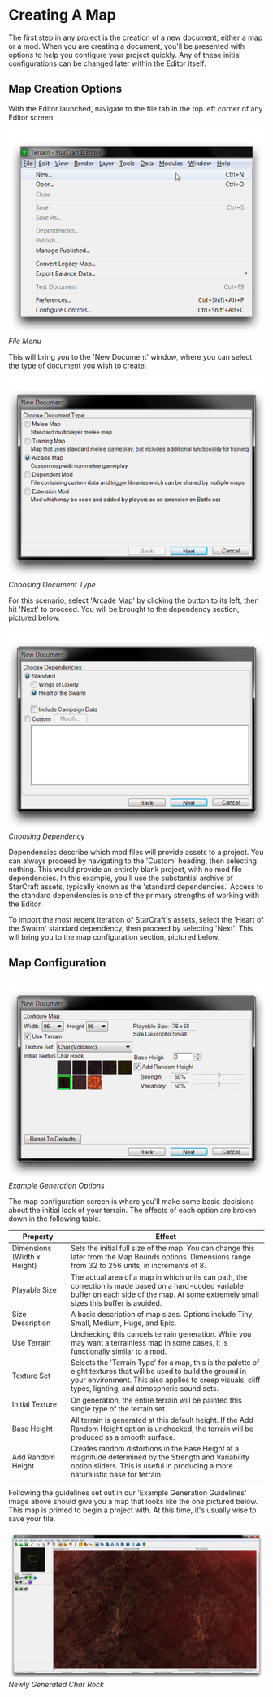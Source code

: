 # Creating A Map

The first step in any project is the creation of a new document, either a map or a mod. When you are creating a document, you'll be presented with options to help you configure your project quickly. Any of these initial configurations can be changed later within the Editor itself.

## Map Creation Options

With the Editor launched, navigate to the file tab in the top left corner of any Editor screen.

[![File Menu](./resources/005_Creating_a_Map01.png)](./resources/005_Creating_a_Map01.png)
*File Menu*

This will bring you to the 'New Document' window, where you can select the type of document you wish to create.

[![Choosing Document Type](./resources/005_Creating_a_Map02.png)](./resources/005_Creating_a_Map02.png)
*Choosing Document Type*

For this scenario, select 'Arcade Map' by clicking the button to its left, then hit 'Next' to proceed. You will be brought to the dependency section, pictured below.

[![Choosing Dependency](./resources/005_Creating_a_Map03.png)](./resources/005_Creating_a_Map03.png)
*Choosing Dependency*

Dependencies describe which mod files will provide assets to a project. You can always proceed by navigating to the 'Custom' heading, then selecting nothing. This would provide an entirely blank project, with no mod file dependencies. In this example, you'll use the substantial archive of StarCraft assets, typically known as the 'standard dependencies.' Access to the standard dependencies is one of the primary strengths of working with the Editor.

To import the most recent iteration of StarCraft's assets, select the 'Heart of the Swarm' standard dependency, then proceed by selecting 'Next'. This will bring you to the map configuration section, pictured below.

## Map Configuration

[![Example Generation Options](./resources/005_Creating_a_Map04.png)](./resources/005_Creating_a_Map04.png)
*Example Generation Options*

The map configuration screen is where you'll make some basic decisions about the initial look of your terrain. The effects of each option are broken down in the following table.

| Property                    | Effect                                                                                                                                                                                                                        |
| --------------------------- | ----------------------------------------------------------------------------------------------------------------------------------------------------------------------------------------------------------------------------- |
| Dimensions (Width x Height) | Sets the initial full size of the map. You can change this later from the Map Bounds options. Dimensions range from 32 to 256 units, in increments of 8.                                                                      |
| Playable Size               | The actual area of a map in which units can path, the correction is made based on a hard-coded variable buffer on each side of the map. At some extremely small sizes this buffer is avoided.                                 |
| Size Description            | A basic description of map sizes. Options include Tiny, Small, Medium, Huge, and Epic.                                                                                                                                        |
| Use Terrain                 | Unchecking this cancels terrain generation. While you may want a terrainless map in some cases, it is functionally similar to a mod.                                                                                          |
| Texture Set                 | Selects the 'Terrain Type' for a map, this is the palette of eight textures that will be used to build the ground in your environment. This also applies to creep visuals, cliff types, lighting, and atmospheric sound sets. |
| Initial Texture             | On generation, the entire terrain will be painted this single type of the terrain set.                                                                                                                                        |
| Base Height                 | All terrain is generated at this default height. If the Add Random Height option is unchecked, the terrain will be produced as a smooth surface.                                                                              |
| Add Random Height           | Creates random distortions in the Base Height at a magnitude determined by the Strength and Variability option sliders. This is useful in producing a more naturalistic base for terrain.                                     |

Following the guidelines set out in our 'Example Generation Guidelines' image above should give you a map that looks like the one pictured below. This map is primed to begin a project with. At this time, it's usually wise to save your file.

[![Newly Generated Char Rock](./resources/005_Creating_a_Map05.png)](./resources/005_Creating_a_Map05.png)
*Newly Generated Char Rock*
